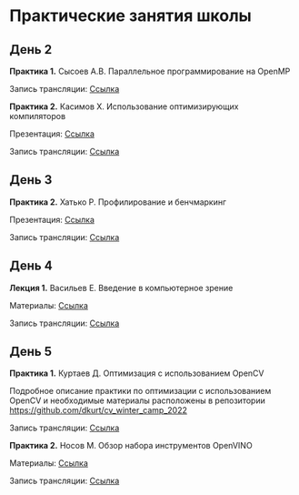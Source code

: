 # Практические занятия школы

## День 2


 __Практика 1.__ Сысоев А.В. Параллельное программирование на OpenMP

  Запись трансляции: [Cсылка](https://www.youtube.com/watch?v=vHX98dKVGjs&t=4837s)

 __Практика 2.__ Касимов Х. Использование оптимизирующих компиляторов

  Презентация: [Cсылка](2.2._Kasimov_Intel_compiler_overview_and_optimizations.pdf)
  
  Запись трансляции: [Cсылка](https://www.youtube.com/watch?v=vHX98dKVGjs&t=11290s)
  
## День 3

 __Практика 2.__ Хатько Р. Профилирование и бенчмаркинг

  Презентация: [Cсылка](3.2._Khatko_Profiling_and_benchmarking.pdf)
 

  Запись трансляции: [Cсылка](https://www.youtube.com/watch?v=Z4HsGeg0tDU&t=10803s)
  

## День 4

__Лекция 1.__ Васильев Е. Введение в компьютерное зрение

  Материалы: [Cсылка](4.1._Vasiliev_Introduction_to_computer_vision.zip)  
  
  Запись трансляции: [Cсылка](https://www.youtube.com/watch?v=MdWi_yyql5Q&t=7250s)

## День 5


__Практика 1.__ Куртаев Д. Оптимизация с использованием OpenCV

  Подробное описание практики по оптимизации с использованием OpenCV и необходимые материалы расположены в репозитории https://github.com/dkurt/cv_winter_camp_2022

  Запись трансляции: [Cсылка](https://www.youtube.com/watch?v=vxpvf2k92D0&t=5175s)

__Практика 2.__ Носов М. Обзор набора инструментов OpenVINO 

  Материалы: [Cсылка](5.2._Nosov_OpenVINO_basic_practice.pdf)  

  Запись трансляции: [Cсылка](https://www.youtube.com/watch?v=vxpvf2k92D0&t=13055s)
